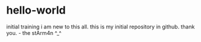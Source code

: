 # hello-world
initial training
i am new to this all. this is my initial repository in github. thank you. - the stArm4n ^_^
